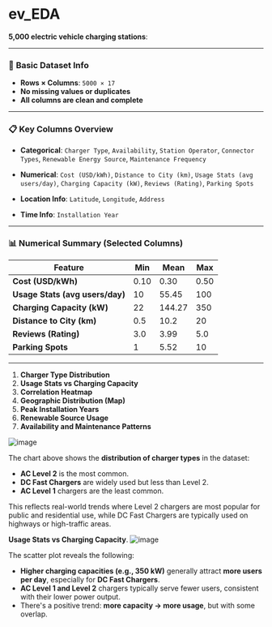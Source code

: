 # ev_EDA
**5,000 electric vehicle charging stations**:

---

### 📄 **Basic Dataset Info**

* **Rows × Columns**: `5000 × 17`
* **No missing values or duplicates**
* **All columns are clean and complete**

---

### 📋 **Key Columns Overview**

* **Categorical**:
  `Charger Type`, `Availability`, `Station Operator`, `Connector Types`, `Renewable Energy Source`, `Maintenance Frequency`

* **Numerical**:
  `Cost (USD/kWh)`, `Distance to City (km)`, `Usage Stats (avg users/day)`, `Charging Capacity (kW)`, `Reviews (Rating)`, `Parking Spots`

* **Location Info**:
  `Latitude`, `Longitude`, `Address`

* **Time Info**:
  `Installation Year`

---

### 📊 **Numerical Summary (Selected Columns)**

| Feature                         | Min  | Mean   | Max  |
| ------------------------------- | ---- | ------ | ---- |
| **Cost (USD/kWh)**              | 0.10 | 0.30   | 0.50 |
| **Usage Stats (avg users/day)** | 10   | 55.45  | 100  |
| **Charging Capacity (kW)**      | 22   | 144.27 | 350  |
| **Distance to City (km)**       | 0.5  | 10.2   | 20   |
| **Reviews (Rating)**            | 3.0  | 3.99   | 5.0  |
| **Parking Spots**               | 1    | 5.52   | 10   |

---


1. **Charger Type Distribution**
2. **Usage Stats vs Charging Capacity**
3. **Correlation Heatmap**
4. **Geographic Distribution (Map)**
5. **Peak Installation Years**
6. **Renewable Source Usage**
7. **Availability and Maintenance Patterns**

![image](https://github.com/user-attachments/assets/4e7ad6da-3883-4c90-a108-93cf10e66d94)


The chart above shows the **distribution of charger types** in the dataset:

* **AC Level 2** is the most common.
* **DC Fast Chargers** are widely used but less than Level 2.
* **AC Level 1** chargers are the least common.

This reflects real-world trends where Level 2 chargers are most popular for public and residential use, while DC Fast Chargers are typically used on highways or high-traffic areas.

**Usage Stats vs Charging Capacity**.
![image](https://github.com/user-attachments/assets/31bb9790-334f-4164-b530-6a7c3cea1a8e)


The scatter plot reveals the following:

* **Higher charging capacities (e.g., 350 kW)** generally attract **more users per day**, especially for **DC Fast Chargers**.
* **AC Level 1 and Level 2** chargers typically serve fewer users, consistent with their lower power output.
* There's a positive trend: **more capacity → more usage**, but with some overlap.




